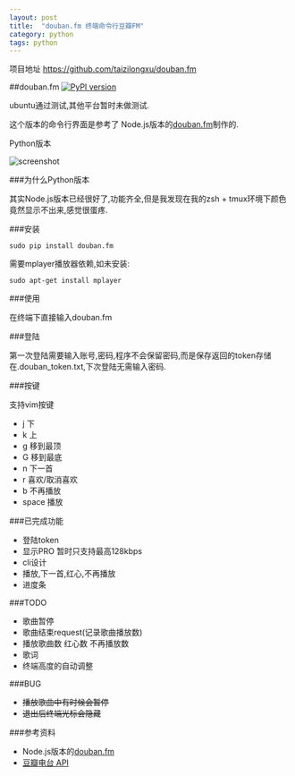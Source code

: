 ```yaml
---
layout: post
title:  "douban.fm 终端命令行豆瓣FM"
category: python
tags: python
---
```


项目地址 https://github.com/taizilongxu/douban.fm

##douban.fm  [![PyPI version](https://badge.fury.io/py/douban.fm.svg)](http://badge.fury.io/py/douban.fm)


ubuntu通过测试,其他平台暂时未做测试.

这个版本的命令行界面是参考了 Node.js版本的[douban.fm](https://github.com/turingou/douban.fm)制作的.

Python版本

![screenshot](https://raw.githubusercontent.com/taizilongxu/douban.fm/master/img/2.png)

###为什么Python版本

其实Node.js版本已经很好了,功能齐全,但是我发现在我的zsh + tmux环境下颜色竟然显示不出来,感觉很蛋疼.

###安装

    sudo pip install douban.fm

需要mplayer播放器依赖,如未安装:

    sudo apt-get install mplayer

###使用

在终端下直接输入douban.fm

###登陆

第一次登陆需要输入账号,密码,程序不会保留密码,而是保存返回的token存储在.douban_token.txt,下次登陆无需输入密码.

###按键

支持vim按键

* j 下
* k 上
* g 移到最顶
* G 移到最底
* n 下一首
* r 喜欢/取消喜欢
* b 不再播放
* space 播放

###已完成功能

* 登陆token
* 显示PRO 暂时只支持最高128kbps
* cli设计
* 播放,下一首,红心,不再播放
* 进度条

###TODO

* 歌曲暂停
* 歌曲结束request(记录歌曲播放数)
* 播放歌曲数 红心数 不再播放数
* 歌词
* 终端高度的自动调整

###BUG

* ~~播放歌曲中有时候会暂停~~
* ~~退出后终端光标会隐藏~~


###参考资料

* Node.js版本的[douban.fm](https://github.com/turingou/douban.fm)
* [豆瓣电台 API](https://github.com/zonyitoo/doubanfm-qt/wiki/%E8%B1%86%E7%93%A3FM-API)